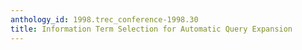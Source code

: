 ```yaml
---
anthology_id: 1998.trec_conference-1998.30
title: Information Term Selection for Automatic Query Expansion
---
```

